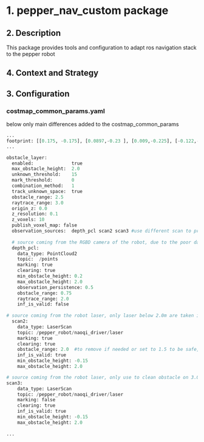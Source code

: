 # 1. pepper_nav_custom package

## 2. Description
This package provides tools and configuration to adapt ros navigation stack to the pepper robot


## 4.  Context and Strategy 

## 3.  Configuration 
### costmap_common_params.yaml
below only main differences added to the costmap_common_params

```python
...
footprint: [[0.175, -0.175], [0.0897,-0.23 ], [0.009,-0.225], [-0.122,-0.15], [-0.24,0.0], [-0.122,0.15], [0.009,0.225], [0.0897,0.23], [0.175,0.175]]
...

obstacle_layer:
  enabled:              true
  max_obstacle_height:  2.0
  unknown_threshold:    15
  mark_threshold:       0
  combination_method:   1
  track_unknown_space:  true    
  obstacle_range: 2.5           
  raytrace_range: 3.0
  origin_z: 0.0
  z_resolution: 0.1
  z_voxels: 10
  publish_voxel_map: false
  observation_sources:  depth_pcl scan2 scan3 #use different scan to prevent collision and ensure obstacle cleaning
  
  # source coming from the RGBD camera of the robot, due to the poor data quality obstacle are adding only on range of 0.75m
  depth_pcl:
    data_type: PointCloud2
    topic:  /points
    marking: true
    clearing: true
    min_obstacle_height: 0.2 
    max_obstacle_height: 2.0
    observation_persistence: 0.5
    obstacle_range: 0.75 
    raytrace_range: 2.0
    inf_is_valid: false
    
# source coming from the robot laser, only laser below 2.0m are taken into account (above lead to lots of false positive)
  scan2:
    data_type: LaserScan
    topic: /pepper_robot/naoqi_driver/laser 
    marking: true
    clearing: true
    obstacle_range: 2.0  #to remove if needed or set to 1.5 to be safe, greater distance lead to faster move but with more risk of collision
    inf_is_valid: true
    min_obstacle_height: -0.15
    max_obstacle_height: 2.0

# source coming from the robot laser, only use to clean obstacle on 3.0 range
scan3:
    data_type: LaserScan
    topic: /pepper_robot/naoqi_driver/laser 
    marking: false
    clearing: true
    inf_is_valid: true
    min_obstacle_height: -0.15 
    max_obstacle_height: 2.0
    
...
```
